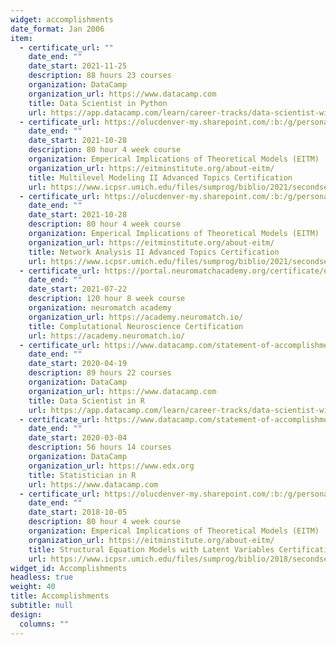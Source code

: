 ```yaml
---
widget: accomplishments
date_format: Jan 2006
item:
  - certificate_url: ""
    date_end: ""
    date_start: 2021-11-25
    description: 88 hours 23 courses
    organization: DataCamp
    organization_url: https://www.datacamp.com
    title: Data Scientist in Python
    url: https://app.datacamp.com/learn/career-tracks/data-scientist-with-python?version=5
  - certificate_url: https://olucdenver-my.sharepoint.com/:b:/g/personal/drew_winters_cuanschutz_edu/EcSGgZIhUwNOhaGrE0AdFl8BFyjGEFoIi6gPzkmdkByZnw?e=auStkS
    date_end: ""
    date_start: 2021-10-28
    description: 80 hour 4 week course
    organization: Emperical Implications of Theoretical Models (EITM)
    organization_url: https://eitminstitute.org/about-eitm/
    title: Multilevel Modeling II Advanced Topics Certification
    url: https://www.icpsr.umich.edu/files/sumprog/biblio/2021/secondsession/Poe--Multilevel%20Models%20II.pdf
  - certificate_url: https://olucdenver-my.sharepoint.com/:b:/g/personal/drew_winters_cuanschutz_edu/EcSGgZIhUwNOhaGrE0AdFl8BFyjGEFoIi6gPzkmdkByZnw?e=auStkS
    date_end: ""
    date_start: 2021-10-28
    description: 80 hour 4 week course
    organization: Emperical Implications of Theoretical Models (EITM)
    organization_url: https://eitminstitute.org/about-eitm/
    title: Network Analysis II Advanced Topics Certification
    url: https://www.icpsr.umich.edu/files/sumprog/biblio/2021/secondsession/Chyzh--Network%20Analysis%20II.pdf
  - certificate_url: https://portal.neuromatchacademy.org/certificate/e2418d20-2d51-4555-99c5-cd2c14eebec9
    date_end: ""
    date_start: 2021-07-22
    description: 120 hour 8 week course
    organization: neuromatch academy
    organization_url: https://academy.neuromatch.io/
    title: Complutational Neuroscience Certification
    url: https://academy.neuromatch.io/
  - certificate_url: https://www.datacamp.com/statement-of-accomplishment/track/52d17b78fb0bfd5166ad2ea1381625bf185ceb3b
    date_end: ""
    date_start: 2020-04-19
    description: 89 hours 22 courses
    organization: DataCamp
    organization_url: https://www.datacamp.com
    title: Data Scientist in R
    url: https://app.datacamp.com/learn/career-tracks/data-scientist-with-r?version=3
  - certificate_url: https://www.datacamp.com/statement-of-accomplishment/track/f98d98ac68b234e1afe42a8540de5c4a7fec7f2d
    date_end: ""
    date_start: 2020-03-04
    description: 56 hours 14 courses
    organization: DataCamp
    organization_url: https://www.edx.org
    title: Statistician in R
    url: https://www.datacamp.com
  - certificate_url: https://olucdenver-my.sharepoint.com/:b:/g/personal/drew_winters_cuanschutz_edu/EQ0Oxs-sA_NOlM7YgMNWTvMBWifMAH9VEQVHi8lIsOYCDw?e=HXko26
    date_end: ""
    date_start: 2018-10-05
    description: 80 hour 4 week course
    organization: Emperical Implications of Theoretical Models (EITM)
    organization_url: https://eitminstitute.org/about-eitm/
    title: Structural Equation Models with Latent Variables Certification
    url: https://www.icpsr.umich.edu/files/sumprog/biblio/2018/secondsession/Structural%20Equation%20Models%20with%20Latent%20Variables%202018%20-%20Douglas%20Baer.pdf
widget_id: Accomplishments
headless: true
weight: 40
title: Accomplishments
subtitle: null
design:
  columns: ""
---
```

